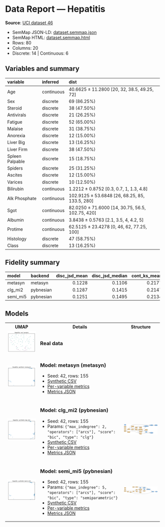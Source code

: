 # Data Report — Hepatitis

**Source**: [UCI dataset 46](https://archive.ics.uci.edu/dataset/46)

- SemMap JSON-LD: [dataset.semmap.json](dataset.semmap.json)
- SemMap HTML: [dataset.semmap.html](dataset.semmap.html)
- Rows: 80
- Columns: 20
- Discrete: 14  |  Continuous: 6

## Variables and summary

| variable        | inferred   | dist                                             |
|:----------------|:-----------|:-------------------------------------------------|
| Age             | continuous | 40.6625 ± 11.2800 [20, 32, 38.5, 49.25, 72]      |
| Sex             | discrete   | 69 (86.25%)                                      |
| Steroid         | discrete   | 38 (47.50%)                                      |
| Antivirals      | discrete   | 21 (26.25%)                                      |
| Fatigue         | discrete   | 52 (65.00%)                                      |
| Malaise         | discrete   | 31 (38.75%)                                      |
| Anorexia        | discrete   | 12 (15.00%)                                      |
| Liver Big       | discrete   | 13 (16.25%)                                      |
| Liver Firm      | discrete   | 38 (47.50%)                                      |
| Spleen Palpable | discrete   | 15 (18.75%)                                      |
| Spiders         | discrete   | 25 (31.25%)                                      |
| Ascites         | discrete   | 12 (15.00%)                                      |
| Varices         | discrete   | 10 (12.50%)                                      |
| Bilirubin       | continuous | 1.2212 ± 0.8752 [0.3, 0.7, 1, 1.3, 4.8]          |
| Alk Phosphate   | continuous | 102.9125 ± 53.6848 [26, 68.25, 85, 133.5, 280]   |
| Sgot            | continuous | 82.0250 ± 71.6000 [14, 30.75, 56.5, 102.75, 420] |
| Albumin         | continuous | 3.8438 ± 0.5763 [2.1, 3.5, 4, 4.2, 5]            |
| Protime         | continuous | 62.5125 ± 23.4278 [0, 46, 62, 77.25, 100]        |
| Histology       | discrete   | 47 (58.75%)                                      |
| Class           | discrete   | 13 (16.25%)                                      |

## Fidelity summary

| model    | backend   |   disc_jsd_mean |   disc_jsd_median |   cont_ks_mean |   cont_w1_mean |
|:---------|:----------|----------------:|------------------:|---------------:|---------------:|
| metasyn  | metasyn   |          0.1228 |            0.1106 |         0.2177 |         9.2615 |
| clg_mi2  | pybnesian |          0.1287 |            0.1415 |         0.2147 |         9.5402 |
| semi_mi5 | pybnesian |          0.1251 |            0.1495 |         0.2134 |        11.509  |

## Models

<table>
<tr><th>UMAP</th><th>Details</th><th>Structure</th></tr>
<tr><td><img src='umap_real.png' width='280'/></td><td><h3>Real data</h3></td><td></td></tr>
<tr><td>
<img src='models/metasyn/umap.png' width='280'/></td><td>

<h3>Model: metasyn (metasyn)</h3>
<ul>
<li>Seed: 42, rows: 155</li>
<li><a href="models/metasyn/synthetic.csv">Synthetic CSV</a></li>
<li><a href="models/metasyn/per_variable_metrics.csv">Per-variable metrics</a></li>
<li><a href="models/metasyn/metrics.json">Metrics JSON</a></li>
</ul></td><td>

</td></tr>


<tr><td>
<img src='models/clg_mi2/umap.png' width='280'/></td><td>

<h3>Model: clg_mi2 (pybnesian)</h3>
<ul>
<li>Seed: 42, rows: 155</li>
<li>Params: <code>{"max_indegree": 2, "operators": ["arcs"], "score": "bic", "type": "clg"}</code></li>
<li><a href="models/clg_mi2/synthetic.csv">Synthetic CSV</a></li>
<li><a href="models/clg_mi2/per_variable_metrics.csv">Per-variable metrics</a></li>
<li><a href="models/clg_mi2/metrics.json">Metrics JSON</a></li>
</ul></td><td>

<a href='models/clg_mi2/structure.png'><img src='models/clg_mi2/structure.png' width='280'/></a>
</td></tr>


<tr><td>
<img src='models/semi_mi5/umap.png' width='280'/></td><td>

<h3>Model: semi_mi5 (pybnesian)</h3>
<ul>
<li>Seed: 42, rows: 155</li>
<li>Params: <code>{"max_indegree": 5, "operators": ["arcs"], "score": "bic", "type": "semiparametric"}</code></li>
<li><a href="models/semi_mi5/synthetic.csv">Synthetic CSV</a></li>
<li><a href="models/semi_mi5/per_variable_metrics.csv">Per-variable metrics</a></li>
<li><a href="models/semi_mi5/metrics.json">Metrics JSON</a></li>
</ul></td><td>

<a href='models/semi_mi5/structure.png'><img src='models/semi_mi5/structure.png' width='280'/></a>
</td></tr>


<table>

